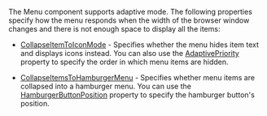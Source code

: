 The Menu component supports adaptive mode. The following properties specify how the menu responds when the width of the browser window changes and there is not enough space to display all the items:

*   [CollapseItemToIconMode](https://docs.devexpress.com/Blazor/DevExpress.Blazor.DxMenu.CollapseItemToIconMode) - Specifies whether the menu hides item text and displays icons instead. You can also use the [AdaptivePriority](https://docs.devexpress.com/Blazor/DevExpress.Blazor.DxMenuItem.AdaptivePriority) property to specify the order in which menu items are hidden.

*   [CollapseItemsToHamburgerMenu](https://docs.devexpress.com/Blazor/DevExpress.Blazor.DxMenu.CollapseItemsToHamburgerMenu) - Specifies whether menu items are collapsed into a hamburger menu. You can use the [HamburgerButtonPosition](https://docs.devexpress.com/Blazor/DevExpress.Blazor.DxMenu.HamburgerButtonPosition) property to specify the hamburger button's position.
